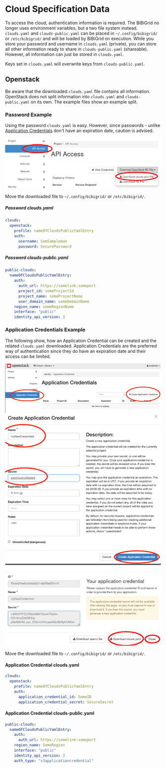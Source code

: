 # Cloud Specification Data
To access the cloud, authentication information is required. The BiBiGrid no longer uses environment variables, but a two file system instead.
`clouds.yaml` and `clouds-public.yaml` can be placed in `~/.config/bibigrid/` or `/etc/bibigrid/` and will be loaded by BiBiGrid on execution.
While you store your password and username in `clouds.yaml` (private), you can store all other information ready to share in `clouds-public.yaml` (shareable).
However, all information can just be stored in `clouds.yaml`.

Keys set in `clouds.yaml` will overwrite keys from `clouds-public.yaml`.

## Openstack
Be aware that the downloaded `clouds.yaml` file contains all information.
OpenStack does not split information into `clouds.yaml` and `clouds-public.yaml` on its own.
The example files show an example split.

### Password Example
Using the password `clouds.yaml` is easy. However, since passwords - unlike [Application Credentials](#application-credentials-example)
don't have an expiration date, caution is advised.

![Download](../../images/features/cloud_specification_data/pw_screen1.png)

Move the downloaded file to `~/.config/bibigrid/` or `/etc/bibigrid/`.

##### Password clouds.yaml
```yaml
clouds:
  openstack:
    profile: nameOfCloudsPublicYamlEntry
    auth:
      username: SamSampleman
      password: SecurePassword
```

##### Password clouds-public.yaml
```yaml
public-clouds:
  nameOfCloudsPublicYamlEntry:
    auth:
      auth_url: https://somelink:someport
      project_id: someProjectId
      project_name: someProjectName
      user_domain_name: someDomainName
    region_name: someRegionName
    interface: "public"
    identity_api_version: 3
```
### Application Credentials Example
The following show, how an Application Credential can be created and the related `clouds.yaml` downloaded.
Application Credentials are the preferred way of authentication since they do have an expiration date and 
their access can be limited.

![Navigation](../../images/features/cloud_specification_data/ac_screen1.png)
![Creation](../../images/features/cloud_specification_data/ac_screen2.png)
![Download](../../images/features/cloud_specification_data/ac_screen3.png)

Move the downloaded file to `~/.config/bibigrid/` or `/etc/bibigrid/`.

#### Application Credential clouds.yaml
```yaml
clouds:
  openstack:
    profile: nameOfCloudsPublicYamlEntry
    auth:
      application_credential_id: SomeID
      application_credential_secret: SecureSecret
```

#### Application Credential clouds-public.yaml
```yaml
public-clouds:
  nameOfCloudsPublicYamlEntry:
    auth:
      auth_url: https://somelink:someport
    region_name: SomeRegion
    interface: "public"
    identity_api_version: 3
    auth_type: "v3applicationcredential"
```